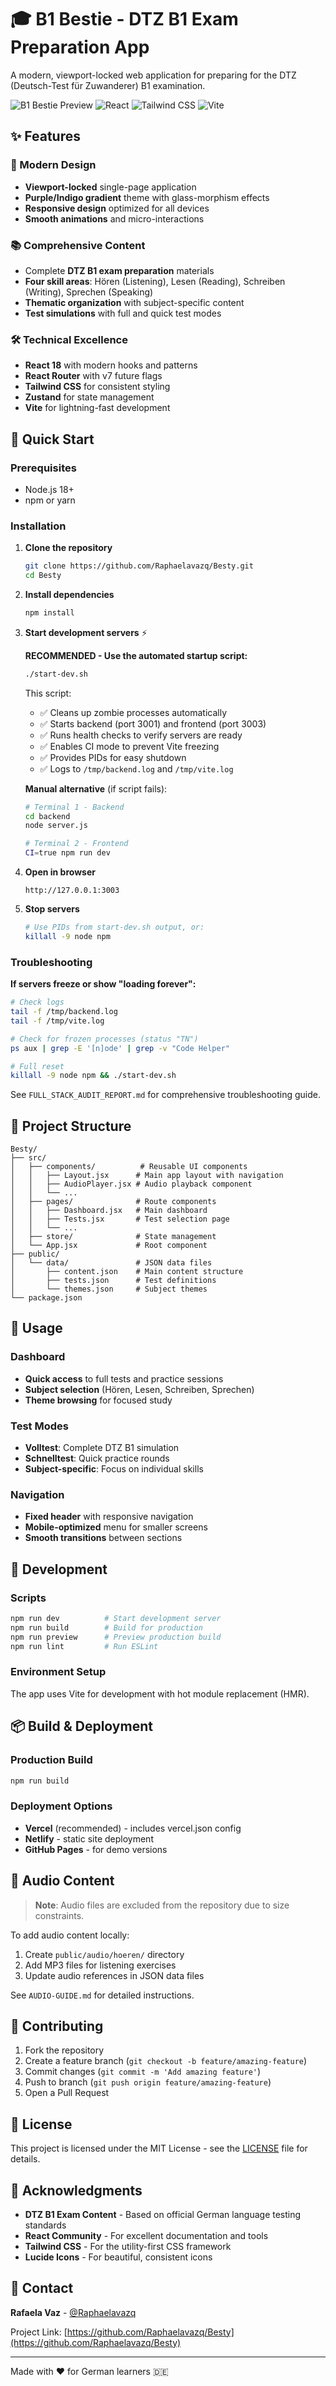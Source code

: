 # 🎓 B1 Bestie - DTZ B1 Exam Preparation App

A modern, viewport-locked web application for preparing for the DTZ (Deutsch-Test für Zuwanderer) B1 examination.

![B1 Bestie Preview](https://img.shields.io/badge/DTZ%20B1-Exam%20Prep-purple?style=for-the-badge)
![React](https://img.shields.io/badge/React-18-blue?style=flat-square&logo=react)
![Tailwind CSS](https://img.shields.io/badge/Tailwind-CSS-06B6D4?style=flat-square&logo=tailwindcss)
![Vite](https://img.shields.io/badge/Vite-Build-646CFF?style=flat-square&logo=vite)

## ✨ Features

### 🎨 Modern Design

- **Viewport-locked** single-page application
- **Purple/Indigo gradient** theme with glass-morphism effects
- **Responsive design** optimized for all devices
- **Smooth animations** and micro-interactions

### 📚 Comprehensive Content

- Complete **DTZ B1 exam preparation** materials
- **Four skill areas**: Hören (Listening), Lesen (Reading), Schreiben (Writing), Sprechen (Speaking)
- **Thematic organization** with subject-specific content
- **Test simulations** with full and quick test modes

### 🛠️ Technical Excellence

- **React 18** with modern hooks and patterns
- **React Router** with v7 future flags
- **Tailwind CSS** for consistent styling
- **Zustand** for state management
- **Vite** for lightning-fast development

## 🚀 Quick Start

### Prerequisites

- Node.js 18+
- npm or yarn

### Installation

1. **Clone the repository**

   ```bash
   git clone https://github.com/Raphaelavazq/Besty.git
   cd Besty
   ```

2. **Install dependencies**

   ```bash
   npm install
   ```

3. **Start development servers** ⚡

   **RECOMMENDED - Use the automated startup script:**
   ```bash
   ./start-dev.sh
   ```
   
   This script:
   - ✅ Cleans up zombie processes automatically
   - ✅ Starts backend (port 3001) and frontend (port 3003)
   - ✅ Runs health checks to verify servers are ready
   - ✅ Enables CI mode to prevent Vite freezing
   - ✅ Provides PIDs for easy shutdown
   - ✅ Logs to `/tmp/backend.log` and `/tmp/vite.log`

   **Manual alternative** (if script fails):
   ```bash
   # Terminal 1 - Backend
   cd backend
   node server.js
   
   # Terminal 2 - Frontend
   CI=true npm run dev
   ```

4. **Open in browser**
   ```
   http://127.0.0.1:3003
   ```

5. **Stop servers**
   ```bash
   # Use PIDs from start-dev.sh output, or:
   killall -9 node npm
   ```

### Troubleshooting

**If servers freeze or show "loading forever":**
```bash
# Check logs
tail -f /tmp/backend.log
tail -f /tmp/vite.log

# Check for frozen processes (status "TN")
ps aux | grep -E '[n]ode' | grep -v "Code Helper"

# Full reset
killall -9 node npm && ./start-dev.sh
```

See `FULL_STACK_AUDIT_REPORT.md` for comprehensive troubleshooting guide.

## 📁 Project Structure

```
Besty/
├── src/
│   ├── components/          # Reusable UI components
│   │   ├── Layout.jsx      # Main app layout with navigation
│   │   ├── AudioPlayer.jsx # Audio playback component
│   │   └── ...
│   ├── pages/              # Route components
│   │   ├── Dashboard.jsx   # Main dashboard
│   │   ├── Tests.jsx       # Test selection page
│   │   └── ...
│   ├── store/              # State management
│   └── App.jsx             # Root component
├── public/
│   └── data/               # JSON data files
│       ├── content.json    # Main content structure
│       ├── tests.json      # Test definitions
│       └── themes.json     # Subject themes
└── package.json
```

## 🎯 Usage

### Dashboard

- **Quick access** to full tests and practice sessions
- **Subject selection** (Hören, Lesen, Schreiben, Sprechen)
- **Theme browsing** for focused study

### Test Modes

- **Volltest**: Complete DTZ B1 simulation
- **Schnelltest**: Quick practice rounds
- **Subject-specific**: Focus on individual skills

### Navigation

- **Fixed header** with responsive navigation
- **Mobile-optimized** menu for smaller screens
- **Smooth transitions** between sections

## 🔧 Development

### Scripts

```bash
npm run dev          # Start development server
npm run build        # Build for production
npm run preview      # Preview production build
npm run lint         # Run ESLint
```

### Environment Setup

The app uses Vite for development with hot module replacement (HMR).

## 📦 Build & Deployment

### Production Build

```bash
npm run build
```

### Deployment Options

- **Vercel** (recommended) - includes vercel.json config
- **Netlify** - static site deployment
- **GitHub Pages** - for demo versions

## 🎵 Audio Content

> **Note**: Audio files are excluded from the repository due to size constraints.

To add audio content locally:

1. Create `public/audio/hoeren/` directory
2. Add MP3 files for listening exercises
3. Update audio references in JSON data files

See `AUDIO-GUIDE.md` for detailed instructions.

## 🤝 Contributing

1. Fork the repository
2. Create a feature branch (`git checkout -b feature/amazing-feature`)
3. Commit changes (`git commit -m 'Add amazing feature'`)
4. Push to branch (`git push origin feature/amazing-feature`)
5. Open a Pull Request

## 📄 License

This project is licensed under the MIT License - see the [LICENSE](LICENSE) file for details.

## 🌟 Acknowledgments

- **DTZ B1 Exam Content** - Based on official German language testing standards
- **React Community** - For excellent documentation and tools
- **Tailwind CSS** - For the utility-first CSS framework
- **Lucide Icons** - For beautiful, consistent icons

## 📧 Contact

**Rafaela Vaz** - [@Raphaelavazq](https://github.com/Raphaelavazq)

Project Link: [https://github.com/Raphaelavazq/Besty](https://github.com/Raphaelavazq/Besty)

---

Made with ❤️ for German learners 🇩🇪
